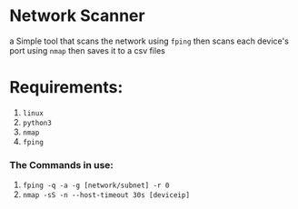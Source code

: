  # Network Scanner
 a Simple tool that scans the network using `fping` then scans each device's port using `nmap` then saves it to a csv files

# Requirements:
1. `linux`
2. `python3`
3. `nmap`
4. `fping`

### The Commands in use:
1. `fping -q -a -g [network/subnet] -r 0`
2. `nmap -sS -n --host-timeout 30s [deviceip]`




